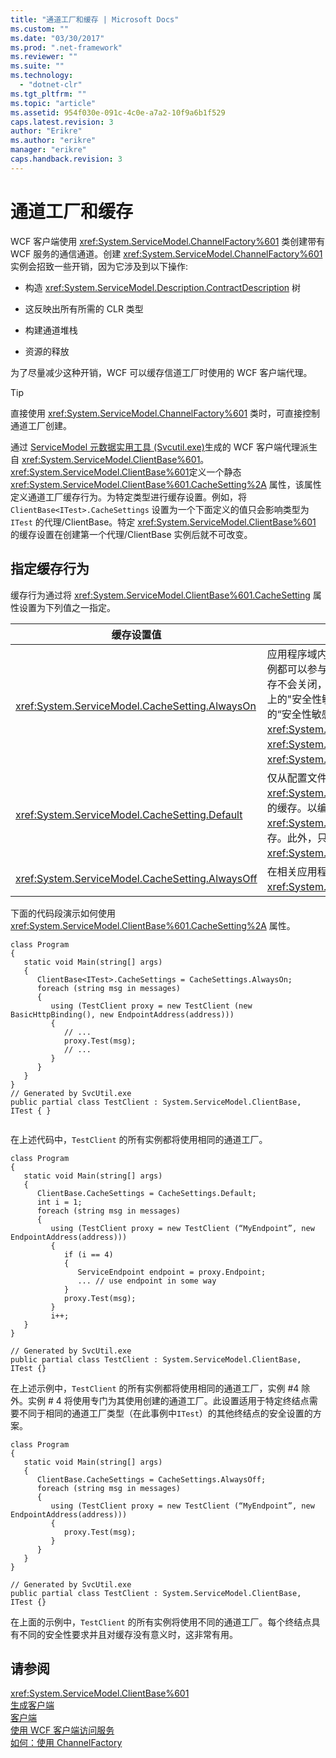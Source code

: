 ```yaml
---
title: "通道工厂和缓存 | Microsoft Docs"
ms.custom: ""
ms.date: "03/30/2017"
ms.prod: ".net-framework"
ms.reviewer: ""
ms.suite: ""
ms.technology: 
  - "dotnet-clr"
ms.tgt_pltfrm: ""
ms.topic: "article"
ms.assetid: 954f030e-091c-4c0e-a7a2-10f9a6b1f529
caps.latest.revision: 3
author: "Erikre"
ms.author: "erikre"
manager: "erikre"
caps.handback.revision: 3
---
```

# 通道工厂和缓存
WCF 客户端使用 <xref:System.ServiceModel.ChannelFactory%601> 类创建带有 WCF 服务的通信通道。创建 <xref:System.ServiceModel.ChannelFactory%601> 实例会招致一些开销，因为它涉及到以下操作:  
  
-   构造 <xref:System.ServiceModel.Description.ContractDescription> 树  
  
-   这反映出所有所需的 CLR 类型  
  
-   构建通道堆栈  
  
-   资源的释放  
  
 为了尽量减少这种开销，WCF 可以缓存信道工厂时使用的 WCF 客户端代理。  
  
> [!TIP]
>  直接使用 <xref:System.ServiceModel.ChannelFactory%601> 类时，可直接控制通道工厂创建。  
  
 通过 [ServiceModel 元数据实用工具 \(Svcutil.exe\)](../../../../docs/framework/wcf/servicemodel-metadata-utility-tool-svcutil-exe.md)生成的 WCF 客户端代理派生自 <xref:System.ServiceModel.ClientBase%601>。<xref:System.ServiceModel.ClientBase%601>定义一个静态 <xref:System.ServiceModel.ClientBase%601.CacheSetting%2A> 属性，该属性定义通道工厂缓存行为。为特定类型进行缓存设置。例如，将 `ClientBase<ITest>.CacheSettings` 设置为一个下面定义的值只会影响类型为 `ITest` 的代理\/ClientBase。特定 <xref:System.ServiceModel.ClientBase%601> 的缓存设置在创建第一个代理\/ClientBase 实例后就不可改变。  
  
## 指定缓存行为  
 缓存行为通过将 <xref:System.ServiceModel.ClientBase%601.CacheSetting> 属性设置为下列值之一指定。  
  
|缓存设置值|说明|  
|-----------|--------|  
|<xref:System.ServiceModel.CacheSetting.AlwaysOn>|应用程序域内的 <xref:System.ServiceModel.ClientBase%601> 的所有实例都可以参与缓存。开发人员已经确定对缓存没有不利的安全性影响。缓存不会关闭，即使访问了 <xref:System.ServiceModel.ClientBase%601> 上的"安全性敏感"属性。<xref:System.ServiceModel.ClientBase%601> 的“安全性敏感”属性为 <xref:System.ServiceModel.ClientBase%601.ClientCredentials%2A>、<xref:System.ServiceModel.ClientBase%601.Endpoint%2A> 和 <xref:System.ServiceModel.ClientBase%601.ChannelFactory%2A>。|  
|<xref:System.ServiceModel.CacheSetting.Default>|仅从配置文件中定义的终结点创建的 <xref:System.ServiceModel.ClientBase%601> 的实例参加应用程序域内的缓存。以编程方式在应用程序域内创建的 <xref:System.ServiceModel.ClientBase%601> 的任何实例都将不参与缓存。此外，只要访问其任何“安全性敏感”属性，就将为 <xref:System.ServiceModel.ClientBase%601> 的实例禁用缓存。|  
|<xref:System.ServiceModel.CacheSetting.AlwaysOff>|在相关应用程序域内，已对特定类型的 <xref:System.ServiceModel.ClientBase%601> 的实例关闭缓存。|  
  
 下面的代码段演示如何使用 <xref:System.ServiceModel.ClientBase%601.CacheSetting%2A> 属性。  
  
```  
class Program   
{   
   static void Main(string[] args)   
   {   
      ClientBase<ITest>.CacheSettings = CacheSettings.AlwaysOn;   
      foreach (string msg in messages)   
      {   
         using (TestClient proxy = new TestClient (new BasicHttpBinding(), new EndpointAddress(address)))   
         {   
            // ...  
            proxy.Test(msg);   
            // ...  
         }   
      }   
   }   
}  
// Generated by SvcUtil.exe     
public partial class TestClient : System.ServiceModel.ClientBase, ITest { }  
  
```  
  
 在上述代码中，`TestClient` 的所有实例都将使用相同的通道工厂。  
  
```  
class Program   
{   
   static void Main(string[] args)   
   {   
      ClientBase.CacheSettings = CacheSettings.Default;   
      int i = 1;   
      foreach (string msg in messages)   
      {   
         using (TestClient proxy = new TestClient (“MyEndpoint”, new EndpointAddress(address)))   
         {   
            if (i == 4)   
            {   
               ServiceEndpoint endpoint = proxy.Endpoint;   
               ... // use endpoint in some way   
            }   
            proxy.Test(msg);   
         }   
         i++;   
   }   
}   
  
// Generated by SvcUtil.exe     
public partial class TestClient : System.ServiceModel.ClientBase, ITest {}  
```  
  
 在上述示例中，`TestClient` 的所有实例都将使用相同的通道工厂，实例 \#4 除外。实例 \# 4 将使用专门为其使用创建的通道工厂。此设置适用于特定终结点需要不同于相同的通道工厂类型（在此事例中`ITest`）的其他终结点的安全设置的方案。  
  
```  
class Program   
{   
   static void Main(string[] args)   
   {   
      ClientBase.CacheSettings = CacheSettings.AlwaysOff;   
      foreach (string msg in messages)   
      {   
         using (TestClient proxy = new TestClient (“MyEndpoint”, new EndpointAddress(address)))   
         {   
            proxy.Test(msg);   
         }           
      }   
   }  
}  
  
// Generated by SvcUtil.exe   
public partial class TestClient : System.ServiceModel.ClientBase, ITest {}  
```  
  
 在上面的示例中，`TestClient` 的所有实例将使用不同的通道工厂。每个终结点具有不同的安全性要求并且对缓存没有意义时，这非常有用。  
  
## 请参阅  
 <xref:System.ServiceModel.ClientBase%601>   
 [生成客户端](../../../../docs/framework/wcf/building-clients.md)   
 [客户端](../../../../docs/framework/wcf/feature-details/clients.md)   
 [使用 WCF 客户端访问服务](../../../../docs/framework/wcf/accessing-services-using-a-wcf-client.md)   
 [如何：使用 ChannelFactory](../../../../docs/framework/wcf/feature-details/how-to-use-the-channelfactory.md)